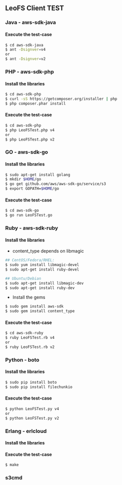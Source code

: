 ## LeoFS Client TEST

### Java - aws-sdk-java
#### Execute the test-case

```bash
$ cd aws-sdk-java
$ ant -Dsignver=v4
or
$ ant -Dsignver=v2
```

### PHP - aws-sdk-php
#### Install the libraries

```bash
$ cd aws-sdk-php
$ curl -sS https://getcomposer.org/installer | php
$ php composer.phar install
```

#### Execute the test-case

```bash
$ cd aws-sdk-php
$ php LeoFSTest.php v4
or
$ php LeoFSTest.php v2
```

### GO - aws-sdk-go
#### Install the libraries

```bash
$ sudo apt-get install golang
$ mkdir $HOME/go
$ go get github.com/aws/aws-sdk-go/service/s3
$ export GOPATH=$HOME/go
```

#### Execute the test-case

```bash
$ cd aws-sdk-go
$ go run LeoFSTest.go
```

### Ruby - aws-sdk-ruby
#### Install the libraries

* content_type depends on libmagic

```bash
## CentOS/Fedora/RHEL: 
$ sudo yum install libmagic-devel
$ sudo apt-get install ruby-devel

## Ubuntu/Debian
$ sudo apt-get install libmagic-dev
$ sudo apt-get install ruby-dev
```

* Install the gems

```bash
$ sudo gem install aws-sdk
$ sudo gem install content_type
```

#### Execute the test-case

```bash
$ cd aws-sdk-ruby
$ ruby LeoFSTest.rb v4
or
$ ruby LeoFSTest.rb v2
``` 

### Python - boto
#### Install the libraries

```bash
$ sudo pip install boto
$ sudo pip install filechunkio
```

#### Execute the test-case

```bash
$ python LeoFSTest.py v4
or
$ python LeoFSTest.py v2
```

### Erlang - erlcloud
#### Install the libraries

#### Execute the test-case

```bash
$ make 
```
### s3cmd
